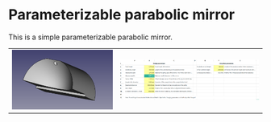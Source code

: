 # Parameterizable parabolic mirror

This is a simple parameterizable parabolic mirror.

|     |     |
| --- | --- |
| ![](https://raw.githubusercontent.com/tspspi/temparts/master/mirrors/parameterized_parabolic/base_mirror.png) | ![](https://raw.githubusercontent.com/tspspi/temparts/master/mirrors/parameterized_parabolic/config_sheet.png) |
